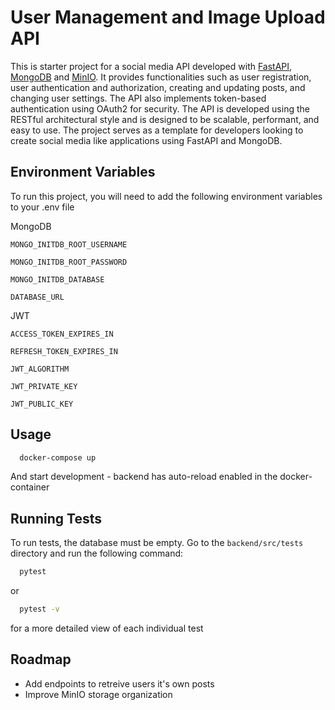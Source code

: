 # User Management and Image Upload API

This is starter project for a social media API developed with [FastAPI](https://fastapi.tiangolo.com/), [MongoDB](https://www.mongodb.com/) and [MinIO](https://min.io/). It provides functionalities such as user registration, user authentication and authorization, creating and updating posts, and changing user settings. The API also implements token-based authentication using OAuth2 for security. The API is developed using the RESTful architectural style and is designed to be scalable, performant, and easy to use. The project serves as a template for developers looking to create social media like applications using FastAPI and MongoDB.




## Environment Variables

To run this project, you will need to add the following environment variables to your .env file

MongoDB

`MONGO_INITDB_ROOT_USERNAME`

`MONGO_INITDB_ROOT_PASSWORD`

`MONGO_INITDB_DATABASE`

`DATABASE_URL`


JWT

`ACCESS_TOKEN_EXPIRES_IN`

`REFRESH_TOKEN_EXPIRES_IN`

`JWT_ALGORITHM`

`JWT_PRIVATE_KEY` 

`JWT_PUBLIC_KEY`
## Usage

```bash
  docker-compose up
```

And start development - backend has auto-reload enabled in the docker-container
## Running Tests

To run tests, the database must be empty. Go to the ```backend/src/tests``` directory and run the following command:

```bash
  pytest
```
or
```bash
  pytest -v 
```
for a more detailed view of each individual test

## Roadmap

- Add endpoints to retreive users it's own posts
- Improve MinIO storage organization

